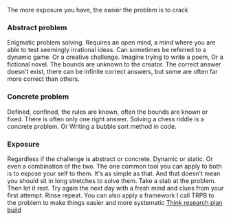 The more exposure you have, the easier the problem is to crack<!--more-->

### Abstract problem
Enigmatic problem solving. Requires an open mind, a mind where you are able to test seemingly irrational ideas. Can sometimes be referred to a dynamic game. Or a creative challenge. Imagine trying to write a poem, Or a fictional novel. The bounds are unknown to the creator. The correct answer doesn't exist, there can be infinite correct answers, but some are often far more correct than others.

### Concrete problem
Defined, confined, the rules are known, often the bounds are known or fixed. There is often only one right answer. Solving a chess riddle is a concrete problem. Or Writing a bubble sort method in code.

### Exposure
Regardless if the challenge is abstract or concrete. Dynamic or static. Or even a combination of the two. The one common tool you can apply to both is to expose your self to them. It's as simple as that. And that doesn't mean you should sit in long stretches to solve them. Take a stab at the problem. Then let it rest. Try again the next day with a fresh mind and clues from your first attempt. Rinse repeat. You can also apply a framework I call TRPB to the problem to make things easier and more systematic [Think research plan build](https://eon.codes/blog/2018/08/23/think-research-plan-build/)
